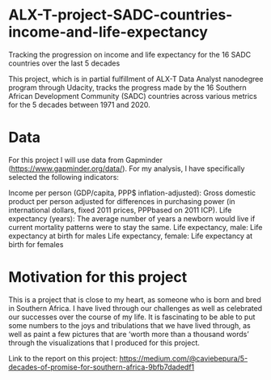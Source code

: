 # ALX-T-project-SADC-countries-income-and-life-expectancy
Tracking the progression on income and life expectancy for the 16 SADC countries over the last 5 decades

This project, which is in partial fulfillment of ALX-T Data Analyst nanodegree program through Udacity, tracks the progress made by the 16 Southern African Development Community (SADC) countries across various metrics for the 5 decades between 1971 and 2020.

# Data
For this project I will use data from Gapminder (https://www.gapminder.org/data/). For my analysis, I have specifically selected the following indicators:

Income per person (GDP/capita, PPP$ inflation-adjusted): Gross domestic product per person adjusted for differences in purchasing power (in international dollars, fixed 2011 prices, PPPbased on 2011 ICP).
Life expectancy (years): The average number of years a newborn would live if current mortality patterns were to stay the same.
Life expectancy, male: Life expectancy at birth for males
Life expectancy, female: Life expectancy at birth for females

# Motivation for this project
This is a project that is close to my heart, as someone who is born and bred in Southern Africa. I have lived through our challenges as well as celebrated our successes over the course of my life. It is fascinating to be able to put some numbers to the joys and tribulations that we have lived through, as well as paint a few pictures that are ‘worth more than a thousand words’ through the visualizations that I produced for this project.

Link to the report on this project:
https://medium.com/@caviebepura/5-decades-of-promise-for-southern-africa-9bfb7dadedf1
